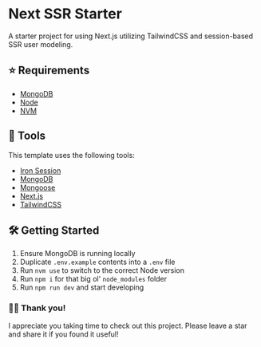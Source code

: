 # Next SSR Starter

A starter project for using Next.js utilizing TailwindCSS and session-based SSR user modeling.

## ⭐️ Requirements

- [MongoDB](https://www.mongodb.com/)
- [Node](https://nodejs.org/en/)
- [NVM](https://github.com/nvm-sh/nvm)

## 🧰 Tools

This template uses the following tools:

- [Iron Session](https://iron-session-example.vercel.app/)
- [MongoDB](https://www.mongodb.com/)
- [Mongoose](https://mongoosejs.com/)
- [Next.js](https://nextjs.org/)
- [TailwindCSS](https://tailwindcss.com/)

## 🛠 Getting Started

1. Ensure MongoDB is running locally
2. Duplicate `.env.example` contents into a `.env` file
3. Run `nvm use` to switch to the correct Node version
4. Run `npm i` for that big ol' `node_modules` folder
5. Run `npm run dev` and start developing

### 👋🏻 Thank you!

I appreciate you taking time to check out this project. Please leave a star and share it if you found it useful!
